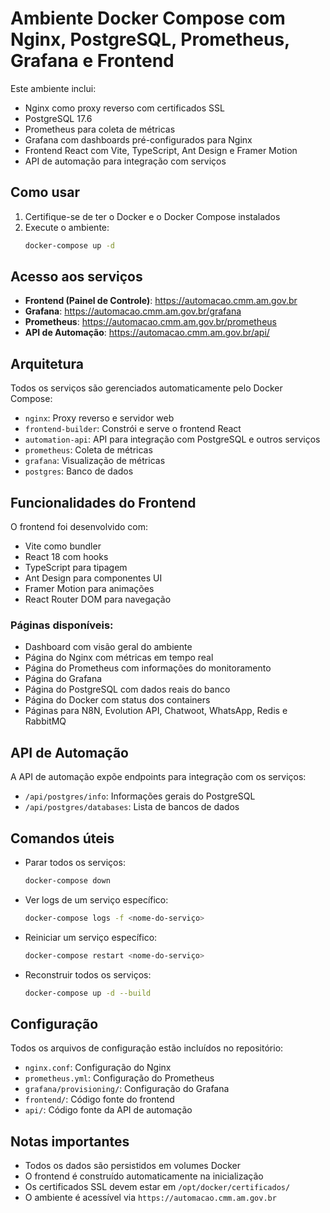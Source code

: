 # Ambiente Docker Compose com Nginx, PostgreSQL, Prometheus, Grafana e Frontend

Este ambiente inclui:
- Nginx como proxy reverso com certificados SSL
- PostgreSQL 17.6
- Prometheus para coleta de métricas
- Grafana com dashboards pré-configurados para Nginx
- Frontend React com Vite, TypeScript, Ant Design e Framer Motion
- API de automação para integração com serviços

## Como usar

1. Certifique-se de ter o Docker e o Docker Compose instalados
2. Execute o ambiente:
   ```bash
   docker-compose up -d
   ```

## Acesso aos serviços

- **Frontend (Painel de Controle)**: https://automacao.cmm.am.gov.br
- **Grafana**: https://automacao.cmm.am.gov.br/grafana
- **Prometheus**: https://automacao.cmm.am.gov.br/prometheus
- **API de Automação**: https://automacao.cmm.am.gov.br/api/

## Arquitetura

Todos os serviços são gerenciados automaticamente pelo Docker Compose:
- `nginx`: Proxy reverso e servidor web
- `frontend-builder`: Constrói e serve o frontend React
- `automation-api`: API para integração com PostgreSQL e outros serviços
- `prometheus`: Coleta de métricas
- `grafana`: Visualização de métricas
- `postgres`: Banco de dados

## Funcionalidades do Frontend

O frontend foi desenvolvido com:
- Vite como bundler
- React 18 com hooks
- TypeScript para tipagem
- Ant Design para componentes UI
- Framer Motion para animações
- React Router DOM para navegação

### Páginas disponíveis:
- Dashboard com visão geral do ambiente
- Página do Nginx com métricas em tempo real
- Página do Prometheus com informações do monitoramento
- Página do Grafana
- Página do PostgreSQL com dados reais do banco
- Página do Docker com status dos containers
- Páginas para N8N, Evolution API, Chatwoot, WhatsApp, Redis e RabbitMQ

## API de Automação

A API de automação expõe endpoints para integração com os serviços:
- `/api/postgres/info`: Informações gerais do PostgreSQL
- `/api/postgres/databases`: Lista de bancos de dados

## Comandos úteis

- Parar todos os serviços:
  ```bash
  docker-compose down
  ```

- Ver logs de um serviço específico:
  ```bash
  docker-compose logs -f <nome-do-serviço>
  ```

- Reiniciar um serviço específico:
  ```bash
  docker-compose restart <nome-do-serviço>
  ```

- Reconstruir todos os serviços:
  ```bash
  docker-compose up -d --build
  ```

## Configuração

Todos os arquivos de configuração estão incluídos no repositório:
- `nginx.conf`: Configuração do Nginx
- `prometheus.yml`: Configuração do Prometheus
- `grafana/provisioning/`: Configuração do Grafana
- `frontend/`: Código fonte do frontend
- `api/`: Código fonte da API de automação

## Notas importantes

- Todos os dados são persistidos em volumes Docker
- O frontend é construído automaticamente na inicialização
- Os certificados SSL devem estar em `/opt/docker/certificados/`
- O ambiente é acessível via `https://automacao.cmm.am.gov.br`
